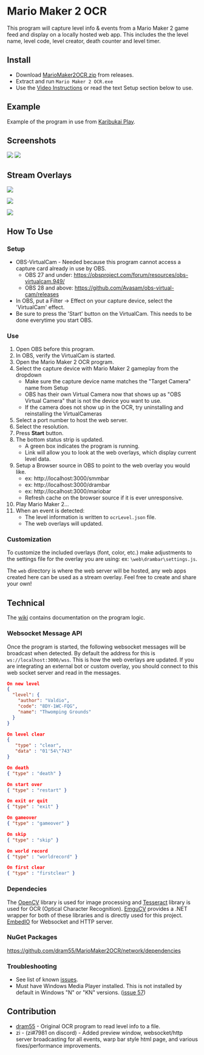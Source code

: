 # Mario Maker 2 OCR
This program will capture level info & events from a Mario Maker 2 game feed and display on a locally hosted web app. This includes the the level name, level code, level creator, death counter and level timer. 


## Install
- Download [MarioMaker2OCR.zip](https://github.com/dram55/MarioMaker2OCR/releases) from releases.
- Extract and run `Mario Maker 2 OCR.exe`
- Use the [Video Instructions](https://youtu.be/HsQZIANz1Yc) or read the text Setup section below to use. 

## Example
Example of the program in use from [Karibukai Play](https://youtu.be/myG9h01B4Bs?t=445).

## Screenshots
![](screenshots/screenshot.png) ![](screenshots/preview.jpg)

## Stream Overlays
![](screenshots/smmbar.png) 

![](screenshots/drambar.png)

![](screenshots/mariobar.png)



## How To Use
### Setup
- OBS-VirtualCam - Needed because this program cannot access a capture card already in use by OBS.
    - OBS 27 and under: https://obsproject.com/forum/resources/obs-virtualcam.949/
    - OBS 28 and above: https://github.com/Avasam/obs-virtual-cam/releases 
- In OBS, put a Filter -> Effect on your capture device, select the 'VirtualCam' effect.
- Be sure to press the 'Start' button on the VirtualCam. This needs to be done everytime you start OBS.

### Use
1) Open OBS before this program.
1) In OBS, verify the VirtualCam is started. 
1) Open the Mario Maker 2 OCR program.
1) Select the capture device with Mario Maker 2 gameplay from the dropdown 
   - Make sure the capture device name matches the "Target Camera" name from Setup
   - OBS has their own Virtual Camera now that shows up as "OBS Virtual Camera" that is not the device you want to use.
   - If the camera does not show up in the OCR, try uninstalling and reinstalling the VirtualCameras
1) Select a port number to host the web server.
1) Select the resolution.
1) Press **Start** button.
1) The bottom status strip is updated.
   - A green box indicates the program is running. 
   - Link will allow you to look at the web overlays, which display current level data.
1) Setup a Browser source in OBS to point to the web overlay you would like.
    - ex: http://localhost:3000/smmbar
    - ex: http://localhost:3000/drambar
    - ex: http://localhost:3000/mariobar
    - Refresh cache on the browser source if it is ever unresponsive.
1) Play Mario Maker 2...
1) When an event is detected:
   - The level information is written to `ocrLevel.json` file. 
   - The web overlays will updated.
   
### Customization
To customize the included overlays (font, color, etc.) make adjustments to the settings file for the overlay you are using: ex: `\web\drambar\settings.js`.

The `web` directory is where the web server will be hosted, any web apps created here can be used as a stream overlay. Feel free to create and share your own!


## Technical
The [wiki](https://github.com/dram55/MarioMaker2OCR/wiki/Program-Details) contains documentation on the program logic.


### Websocket Message API
Once the program is started, the following websocket messages will be broadcast when detected. By default the address for this is `ws://localhost:3000/wss`. This is how the web overlays are updated. If you are integrating an external bot or custom overlay, you should connect to this web socket server and read in the messages.
``` JSON
On new level
{
  "level": {
    "author": "Valdio",
    "code": "8DY-1WC-FQG",
    "name": "Thwomping Grounds"
  }
}

On level clear
{
   "type" : "clear",
   "data" : "01'54\"743"
}

On death
{ "type" : "death" }

On start over
{ "type" : "restart" }

On exit or quit
{ "type" : "exit" }

On gameover
{ "type" : "gameover" }

On skip
{ "type" : "skip" }

On world record
{ "type" : "worldrecord" }

On first clear
{ "type" : "firstclear" }

```



### Dependecies
The [OpenCV](https://opencv.org/) library is used for image processing and [Tesseract](https://opensource.google.com/projects/tesseract) library is used for OCR (Optical Character Recognition). [EmguCV](http://www.emgu.com/wiki/index.php/Main_Page) provides a .NET wrapper for both of these libraries and is directly used for this project. [EmbedIO](https://github.com/unosquare/embedio) for Websocket and HTTP server.

### NuGet Packages
https://github.com/dram55/MarioMaker2OCR/network/dependencies

### Troubleshooting
 - See list of known [issues](https://github.com/dram55/MarioMaker2OCR/issues).
 - Must have Windows Media Player installed. This is not installed by default in Windows "N" or "KN" versions. ([issue 57](https://github.com/dram55/MarioMaker2OCR/issues/57))

## Contribution
- [dram55](https://twitter.com/dram555) - Original OCR program to read level info to a file.
- zi - (zi#7981 on discord) - Added preview window, websocket/http server broadcasting for all events, warp bar style html page, and various fixes/performance improvements. 
